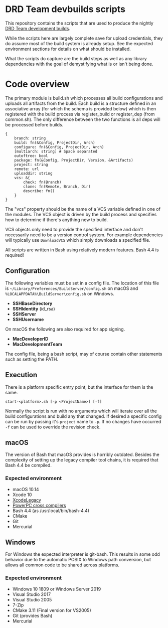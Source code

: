 # DRD Team devbuilds scripts

This repository contains the scripts that are used to produce the nightly
[DRD Team development builds](https://devbuilds.drdteam.org/).

While the scripts here are largely complete save for upload credentials, they
do assume most of the build system is already setup. See the expected
environment sections for details on what should be installed.

What the scripts do capture are the build steps as well as any library
dependencies with the goal of demystifying what is or isn't being done.

# Code overview

The primary module is build.sh which processes all build configurations and
uploads all artifacts from the build. Each build is a structure defined in an
associative array (for which the schema is provided below) which is then
registered with the build process via register_build or register_dep (from
common.sh). The only difference between the two functions is all deps will be
processed before builds.

```
{
	branch: string
	build: fn(&Config, ProjectDir, Arch)
	configure: fn(&Config, ProjectDir, Arch)
	[multiarch: string] # Space separated
	outoftree: bool
	package: fn(&Config, ProjectDir, Version, &Artifacts)
	project: string
	remote: url
	uploaddir: string
	vcs: &{
		check: fn(Branch)
		clone: fn(Remote, Branch, Dir)
		describe: fn()
	}
}
```

The "vcs" property should be the name of a VCS variable defined in one of the
modules. The VCS object is driven by the build process and specifies how to
determine if there's anything new to build.

VCS objects only need to provide the specified interface and don't necessarily
need to be a version control system. For example dependencies will typically
use `DownloadVCS` which simply downloads a specified file.

All scripts are written in Bash using relatively modern features. Bash 4.4 is
required!

## Configuration

The following variables must be set in a config file. The location of this file
is `~/Library/Preferences/BuildServer/config.sh` on macOS and
`%LOCALAPPDATA%\BuildServer\config.sh` on Windows.

* **SSHBaseDirectory**
* **SSHIdentity** (id_rsa)
* **SSHServer**
* **SSHUsername**

On macOS the following are also required for app signing.

* **MacDeveloperID**
* **MacDevelopmentTeam**

The config file, being a bash script, may of course contain other statements
such as setting the PATH.

## Execution

There is a platform specific entry point, but the interface for them is the
same.

```
start-<platform>.sh [-p <ProjectName>] [-f]
```

Normally the script is run with no arguments which will iterate over all the
build configurations and build any that changed. If desired a specific config
can be run by passing it's `project` name to `-p`. If no changes have occurred
`-f` can be used to override the revision check.

## macOS

The version of Bash that macOS provides is horribly outdated. Besides the
complexity of setting up the legacy compiler tool chains, it is required that
Bash 4.4 be compiled.

### Expected environment

* macOS 10.14
* Xcode 10
* [XcodeLegacy](https://github.com/devernay/xcodelegacy)
* [PowerPC cross compilers](http://maniacsvault.net/articles/powerpccross)
* Bash 4.4 (as /usr/local/bin/bash-4.4)
* CMake
* Git
* Mercurial

## Windows

For Windows the expected interpreter is git-bash. This results in some odd
behavior due to the automatic POSIX to Windows path conversion, but allows all
common code to be shared across platforms.

### Expected environment

* Windows 10 1809 or Windows Server 2019
* Visual Studio 2017
* Visual Studio 2005
* 7-Zip
* CMake 3.11 (Final version for VS2005)
* Git (provides Bash)
* Mercurial
